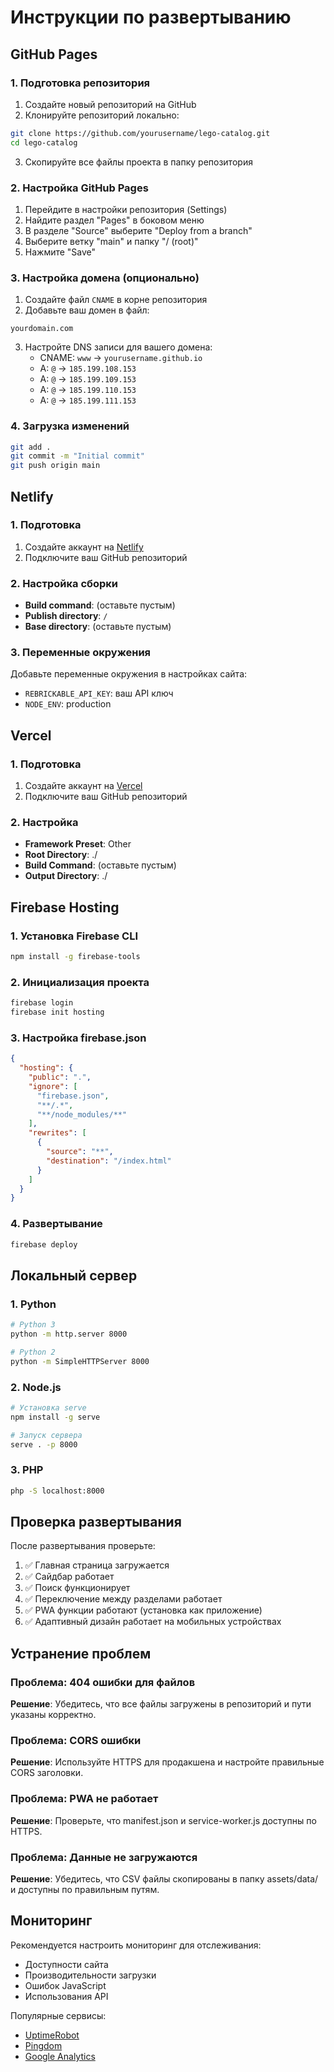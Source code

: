# Инструкции по развертыванию

## GitHub Pages

### 1. Подготовка репозитория

1. Создайте новый репозиторий на GitHub
2. Клонируйте репозиторий локально:
```bash
git clone https://github.com/yourusername/lego-catalog.git
cd lego-catalog
```

3. Скопируйте все файлы проекта в папку репозитория

### 2. Настройка GitHub Pages

1. Перейдите в настройки репозитория (Settings)
2. Найдите раздел "Pages" в боковом меню
3. В разделе "Source" выберите "Deploy from a branch"
4. Выберите ветку "main" и папку "/ (root)"
5. Нажмите "Save"

### 3. Настройка домена (опционально)

1. Создайте файл `CNAME` в корне репозитория
2. Добавьте ваш домен в файл:
```
yourdomain.com
```

3. Настройте DNS записи для вашего домена:
   - CNAME: `www` -> `yourusername.github.io`
   - A: `@` -> `185.199.108.153`
   - A: `@` -> `185.199.109.153`
   - A: `@` -> `185.199.110.153`
   - A: `@` -> `185.199.111.153`

### 4. Загрузка изменений

```bash
git add .
git commit -m "Initial commit"
git push origin main
```

## Netlify

### 1. Подготовка

1. Создайте аккаунт на [Netlify](https://netlify.com)
2. Подключите ваш GitHub репозиторий

### 2. Настройка сборки

- **Build command**: (оставьте пустым)
- **Publish directory**: `/`
- **Base directory**: (оставьте пустым)

### 3. Переменные окружения

Добавьте переменные окружения в настройках сайта:
- `REBRICKABLE_API_KEY`: ваш API ключ
- `NODE_ENV`: production

## Vercel

### 1. Подготовка

1. Создайте аккаунт на [Vercel](https://vercel.com)
2. Подключите ваш GitHub репозиторий

### 2. Настройка

- **Framework Preset**: Other
- **Root Directory**: ./
- **Build Command**: (оставьте пустым)
- **Output Directory**: ./

## Firebase Hosting

### 1. Установка Firebase CLI

```bash
npm install -g firebase-tools
```

### 2. Инициализация проекта

```bash
firebase login
firebase init hosting
```

### 3. Настройка firebase.json

```json
{
  "hosting": {
    "public": ".",
    "ignore": [
      "firebase.json",
      "**/.*",
      "**/node_modules/**"
    ],
    "rewrites": [
      {
        "source": "**",
        "destination": "/index.html"
      }
    ]
  }
}
```

### 4. Развертывание

```bash
firebase deploy
```

## Локальный сервер

### 1. Python

```bash
# Python 3
python -m http.server 8000

# Python 2
python -m SimpleHTTPServer 8000
```

### 2. Node.js

```bash
# Установка serve
npm install -g serve

# Запуск сервера
serve . -p 8000
```

### 3. PHP

```bash
php -S localhost:8000
```

## Проверка развертывания

После развертывания проверьте:

1. ✅ Главная страница загружается
2. ✅ Сайдбар работает
3. ✅ Поиск функционирует
4. ✅ Переключение между разделами работает
5. ✅ PWA функции работают (установка как приложение)
6. ✅ Адаптивный дизайн работает на мобильных устройствах

## Устранение проблем

### Проблема: 404 ошибки для файлов

**Решение**: Убедитесь, что все файлы загружены в репозиторий и пути указаны корректно.

### Проблема: CORS ошибки

**Решение**: Используйте HTTPS для продакшена и настройте правильные CORS заголовки.

### Проблема: PWA не работает

**Решение**: Проверьте, что manifest.json и service-worker.js доступны по HTTPS.

### Проблема: Данные не загружаются

**Решение**: Убедитесь, что CSV файлы скопированы в папку assets/data/ и доступны по правильным путям.

## Мониторинг

Рекомендуется настроить мониторинг для отслеживания:

- Доступности сайта
- Производительности загрузки
- Ошибок JavaScript
- Использования API

Популярные сервисы:
- [UptimeRobot](https://uptimerobot.com)
- [Pingdom](https://pingdom.com)
- [Google Analytics](https://analytics.google.com)
